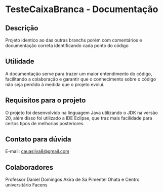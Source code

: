 # TesteCaixaBranca - Documentação

## Descrição 
Projeto identico ao das outras branchs porém com comentários e documentação correta identificando cada ponto do código

## Utilidade
A documentação serve para trazer um maior entendimento do código, facilitando a colaboração e garantir que o conhecimento sobre o código não seja perdido à
medida que o projeto evolui. 

## Requisitos para o projeto 
O projeto foi desenvolvido na linguagem Java utilizando o JDK na versão 20, além disso foi utilizado a IDE Eclipse, que traz mais facilidade para certos tipos de melhorias posteriores.

## Contato para dúvida
E-mail: cauasilva8@gmail.com

## Colaboradores
Professor Daniel Domingos Akira de Sa Pimentel Ohata e
Centro universitário Facens
